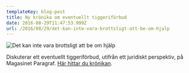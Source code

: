 ```yaml
---
templateKey: blog-post
title: Ny krönika om eventuellt tiggeriförbud
date: 2016-08-29T11:47:53.999Z
url: /2016/08/29/det-kan-inte-vara-brottsligt-att-be-om-hjalp
---
```


![Det kan inte vara brottsligt att be om hjälp](/img/paragraf.jpg)

Diskuterar ett eventuellt tiggeriförbud, utifrån ett juridiskt perspektiv, på Magasinet Paragraf. [Här hittar du krönikan](https://www.magasinetparagraf.se/nyheter/47932-det-kan-inte-vara-brottsligt-att-be-om-hjalp/).
